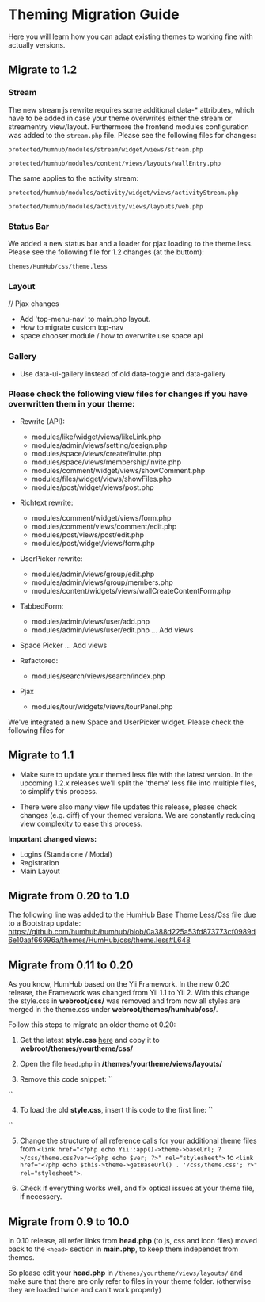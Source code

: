 # Theming Migration Guide

Here you will learn how you can adapt existing themes to working fine with actually versions.

## Migrate to 1.2

### Stream

The new stream js rewrite requires some additional data-* attributes, which have to be added in case your theme overwrites either the stream or
streamentry view/layout. Furthermore the frontend modules configuration was added to the `stream.php` file. 
Please see the following files for changes:

`protected/humhub/modules/stream/widget/views/stream.php`

`protected/humhub/modules/content/views/layouts/wallEntry.php`

The same applies to the activity stream:

`protected/humhub/modules/activity/widget/views/activityStream.php`

`protected/humhub/modules/activity/views/layouts/web.php`

### Status Bar

We added a new status bar and a loader for pjax loading to the theme.less.
Please see the following file for 1.2 changes (at the buttom):

`themes/HumHub/css/theme.less`

### Layout

// Pjax changes
- Add 'top-menu-nav' to main.php layout.
- How to migrate custom top-nav
- space chooser module / how to overwrite use space api

### Gallery

- Use data-ui-gallery instead of old data-toggle and data-gallery

### Please check the following view files for changes if you have overwritten them in your theme: 

- Rewrite (API):
    - modules/like/widget/views/likeLink.php 
    - modules/admin/views/setting/design.php 
    - modules/space/views/create/invite.php
    - modules/space/views/membership/invite.php
    - modules/comment/widget/views/showComment.php
    - modules/files/widget/views/showFiles.php
    - modules/post/widget/views/post.php
- Richtext rewrite:
    - modules/comment/widget/views/form.php
    - modules/comment/views/comment/edit.php
    - modules/post/views/post/edit.php
    - modules/post/widget/views/form.php
- UserPicker rewrite:
    - modules/admin/views/group/edit.php
    - modules/admin/views/group/members.php
    - modules/content/widgets/views/wallCreateContentForm.php
- TabbedForm:
    - modules/admin/views/user/add.php 
    - modules/admin/views/user/edit.php 
    ... Add views
- Space Picker
    ... Add views

- Refactored:
    - modules/search/views/search/index.php 

- Pjax
    - modules/tour/widgets/views/tourPanel.php

We've integrated a new Space and UserPicker widget. Please check the following files for 

## Migrate to 1.1

- Make sure to update your themed less file with the latest version.
In the upcoming 1.2.x releases we'll split the 'theme' less file into multiple files, to simplify this process.

- There were also many view file updates this release, please check changes (e.g. diff) of your themed versions.
We are constantly reducing view complexity to ease this process.

**Important changed views:**

- Logins (Standalone / Modal)
- Registration
- Main Layout

## Migrate from 0.20 to 1.0

The following line was added to the HumHub Base Theme Less/Css file due to a Bootstrap update:
https://github.com/humhub/humhub/blob/0a388d225a53fd873773cf0989d6e10aaf66996a/themes/HumHub/css/theme.less#L648

## Migrate from 0.11 to 0.20

As you know, HumHub based on the Yii Framework. In the new 0.20 release, the Framework was changed from Yii 1.1 to Yii 2. With this change the style.css in **webroot/css/** was removed and from now all styles are merged in the theme.css under  **webroot/themes/humhub/css/**.

Follow this steps to migrate an older theme ot 0.20:

1. Get the latest **style.css** [here](https://github.com/humhub/humhub/blob/v0.11/css/style.css) and copy it to **webroot/themes/yourtheme/css/**

2. Open the file ``head.php`` in **/themes/yourtheme/views/layouts/**

3. Remove this code snippet:
``
<?php $ver = HVersion::VERSION; ?>
``

4. To load the old **style.css**, insert this code to the first line:
``
<link href="<?php echo $this->theme->getBaseUrl() . '/css/style.css'; ?>" rel="stylesheet">
``

5. Change the structure of all reference calls for your additional theme files from 
``<link href="<?php echo Yii::app()->theme->baseUrl; ?>/css/theme.css?ver=<?php echo $ver; ?>" rel="stylesheet">`` to ``<link href="<?php echo $this->theme->getBaseUrl() . '/css/theme.css'; ?>" rel="stylesheet">``. 

6. Check if everything works well, and fix optical issues at your theme file, if necessery.

## Migrate from 0.9 to 10.0

In 0.10 release, all refer links from **head.php** (to js, css and icon files) moved back to the ``<head>`` section in **main.php**, to keep them independet from themes.

So please edit your **head.php** in ``/themes/yourtheme/views/layouts/`` and make sure that there are only refer to files in your theme folder. (otherwise they are loaded twice and can't work properly)

